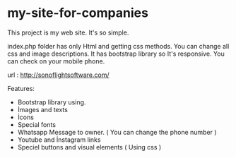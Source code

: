 # my-site-for-companies
This project is my web site.
It's so simple.

index.php folder has only Html and getting css methods. You can change all css and image descriptions.
It has bootstrap library so It's responsive. You can check on your mobile phone.

url : http://sonoflightsoftware.com/


Features:
* Bootstrap library using.
* İmages and texts
* İcons
* Special fonts
* Whatsapp Message to owner. ( You can change the phone number )
* Youtube and İnstagram links
* Speciel buttons and visual elements ( Using css )

